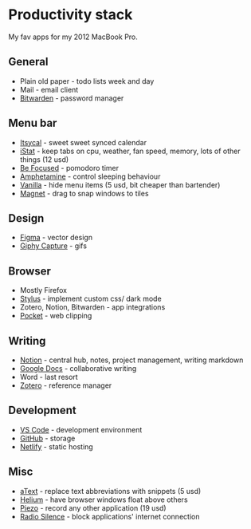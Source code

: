 # Productivity stack

My fav apps for my 2012 MacBook Pro.

## General

- Plain old paper - todo lists week and day
- Mail - email client
- [Bitwarden](https://bitwarden.com/) - password manager

## Menu bar

- [Itsycal](https://www.mowglii.com/itsycal/) - sweet sweet synced calendar
- [iStat](https://bjango.com/mac/istatmenus/) - keep tabs on cpu, weather, fan speed, memory, lots of other things (12 usd)
- [Be Focused](https://xwavesoft.com/be-focused-pro-for-iphone-ipad-mac-os-x.html) - pomodoro timer
- [Amphetamine](https://roaringapps.com/app/amphetamine) - control sleeping behaviour
- [Vanilla](https://matthewpalmer.net/vanilla/) - hide menu items (5 usd, bit cheaper than bartender)
- [Magnet](https://magnet.crowdcafe.com/) - drag to snap windows to tiles

## Design

- [Figma](https://bitwarden.com/) - vector design
- [Giphy Capture](https://giphy.com/apps/giphycapture) - gifs

## Browser

- Mostly Firefox
- [Stylus](https://add0n.com/stylus.html) - implement custom css/ dark mode
- Zotero, Notion, Bitwarden - app integrations
- [Pocket](https://www.mozilla.org/en-US/firefox/pocket/) - web clipping

## Writing

- [Notion](https://www.notion.so/) - central hub, notes, project management, writing markdown
- [Google Docs](https://docs.google.com/document/u/0/) - collaborative writing
- Word - last resort
- [Zotero](https://www.zotero.org/) - reference manager

## Development

- [VS Code](https://code.visualstudio.com/) - development environment
- [GitHub](https://github.com/) - storage
- [Netlify](https://www.netlify.com/) - static hosting

## Misc

- [aText](https://www.trankynam.com/atext/) - replace text abbreviations with snippets (5 usd)
- [Helium](https://heliumfloats.com/) - have browser windows float above others
- [Piezo](https://rogueamoeba.com/piezo/) - record any other application (19 usd)
- [Radio Silence](https://radiosilenceapp.com/) - block applications' internet connection
